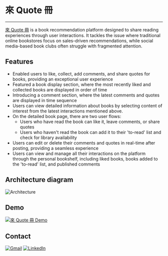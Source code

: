 # 來 Quote 冊
___

[來 Quote 冊](https://zcwu.site) is a book recommendation platform designed to share reading experiences through user interactions. It tackles the issue where traditional online bookstores focus on sales-driven recommendations, while social media-based book clubs often struggle with fragmented attention.

## Features

- Enabled users to like, collect, add comments, and share quotes for books, providing an exceptional user experience
- Featured a book display section, where the most recently liked and collected books are displayed in order of time
- Introducing a comment section, where the latest comments and quotes are displayed in time sequence
- Users can view detailed information about books by selecting content of interest from the latest interactions mentioned above.
- On the detailed book page, there are two user flows:
    - Users who have read the book can like it, leave comments, or share quotes
    - Users who haven't read the book can add it to their 'to-read' list and check for library availability
- Users can edit or delete their comments and quotes in real-time after posting, providing a seamless experience
- Users can view and manage all their interactions on the platform through the personal bookshelf, including liked books, books added to the 'to-read' list, and published comments

## Architecture diagram
![Architecture](https://dy16yxlrc5irl.cloudfront.net/personal_project/comeQuoteBook/comeQuoteBook_architecture+diagram.png)

## Demo
[![來 Quote 冊 Demo](https://dy16yxlrc5irl.cloudfront.net/personal_project/comeQuoteBook/ComeQuoteBook_demo.png)](https://www.youtube.com/watch?v=JIFo0jYvCas)

## Contact
[![Gmail](https://img.shields.io/badge/Gmail-EA4335.svg?style=for-the-badge&logo=Gmail&logoColor=white)](z.c.wu32@gmail.com) [![LinkedIn](https://img.shields.io/badge/LinkedIn-0A66C2.svg?style=for-the-badge&logo=LinkedIn&logoColor=white)](Linkedin.com/in/zcwu)


